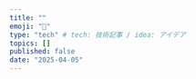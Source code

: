 ```yaml
---
title: ""
emoji: "🐙"
type: "tech" # tech: 技術記事 / idea: アイデア
topics: []
published: false
date: "2025-04-05"
---
```

